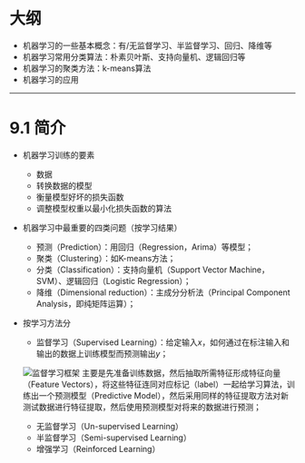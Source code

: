 # 大纲

- 机器学习的一些基本概念：有/无监督学习、半监督学习、回归、降维等
- 机器学习常用分类算法：朴素贝叶斯、支持向量机、逻辑回归等
- 机器学习的聚类方法：k-means算法
- 机器学习的应用

---

# 9.1 简介

- 机器学习训练的要素

	- 数据
	- 转换数据的模型
	- 衡量模型好坏的损失函数
	- 调整模型权重以最小化损失函数的算法

- 机器学习中最重要的四类问题（按学习结果）

	- 预测（Prediction）：用回归（Regression，Arima）等模型；
	- 聚类（Clustering）：如K-means方法；
	- 分类（Classification）：支持向量机（Support Vector Machine，SVM）、逻辑回归（Logistic Regression）；
	- 降维（Dimensional reduction）：主成分分析法（Principal Component Analysis，即纯矩阵运算）；

- 按学习方法分
	
	- 监督学习（Supervised Learning）：给定输入$x$，如何通过在标注输入和输出的数据上训练模型而预测输出$y$；
	
	![监督学习框架](https://i.loli.net/2019/09/02/gAG3jl1HqFVnMdy.png)
	主要是先准备训练数据，然后抽取所需特征形成特征向量（Feature Vectors），将这些特征连同对应标记（label）一起给学习算法，训练出一个预测模型（Predictive Model），然后采用同样的特征提取方法对新测试数据进行特征提取，然后使用预测模型对将来的数据进行预测；

	- 无监督学习（Un-supervised Learning）
	- 半监督学习（Semi-supervised Learning）
	- 增强学习（Reinforced Learning）